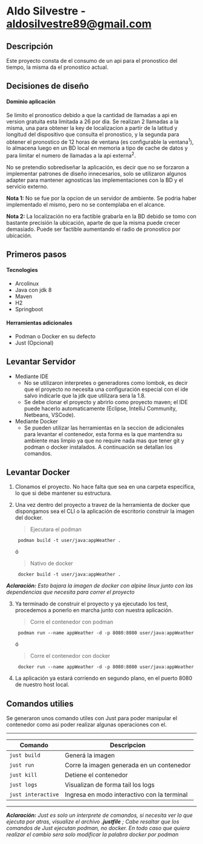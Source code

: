Aldo Silvestre - aldosilvestre89@gmail.com
======

## Descripción

Este proyecto consta de el consumo de un api para el pronostico del tiempo, la misma da el pronostico actual.

## Decisiones de diseño

#### Dominio aplicación
Se limito el pronostico debido a que la cantidad de llamadas a api en version gratuita esta limitada a 26 por dia. Se realizan 2 llamadas a la misma, una para obtener la key de localizacion a partir de la latitud y longitud del dispositivo que consulta el pronostico, y la segunda para obtener el pronostico de 12 horas de ventana (es configurable la ventana<sup>1</sup>), lo almacena luego en un BD local en memoria a tipo de cache de datos y para limitar el numero de llamadas a la api externa<sup>2</sup>.

No se pretendio sobrediseñar la aplicación, es decir que no se forzaron a implementar patrones de diseño innecesarios, solo se utilizaron algunos adapter para mantener agnosticas las implementaciones con la BD y el servicio externo.

**Nota 1:** No se fue por la opcion de un servidor de ambiente. Se podria haber implementado el mismo, pero no se contemplaba en el alcance.

**Nota 2:** La localización no era factible grabarla en la BD debido se tomo con bastante precisión la ubicación, aparte de que la misma puede crecer demasiado. Puede ser factible aumentando el radio de pronostico por ubicación.

## Primeros pasos

#### Tecnologies
- Arcolinux
- Java con jdk 8
- Maven
- H2
- Springboot

#### Herramientas adicionales
- Podman o Docker en su defecto
- Just (Opcional)

## Levantar Servidor
- Mediante IDE
    * No se utilizaron interpretes o generadores como lombok, es decir que el proyecto no necesita una configuración especial con el ide salvo indicarle que la jdk que utilizara sera la 1.8.
    * Se debe clonar el proyecto y abrirlo como proyecto maven; el IDE puede hacerlo automaticamente (Eclipse, IntelliJ Community, Netbeans, VSCode).
- Mediante Docker
    * Se pueden utilizar las herramientas en la seccion de adicionales para levantar el contenedor, esta forma es la que mantendra su ambiente mas limpio ya que no require nada mas que tener git y podman o docker instalados. A continuación se detallan los comandos.

## Levantar Docker

1. Clonamos el proyecto. No hace falta que sea en una carpeta especifica, lo que si debe mantener su estructura.
2. Una vez dentro del proyecto a travez de la herramienta de docker que dispongamos sea el CLI o la aplicación de escritorio construir la imagen del docker.

      > Ejecutara el podman

        podman build -t user/java:appWeather . 

    ó
      > Nativo de docker
      
        docker build -t user/java:appWeather . 

***Aclaración:*** *Esto bajara la imagen de docker con alpine linux junto con las dependencias que necesita para correr el proyecto*

3. Ya terminado de construir el proyecto y ya ejecutado los test, procedemos a ponerlo en marcha junto con nuestra aplicación.

      > Corre el contenedor con podman

        podman run --name appWeather -d -p 8080:8080 user/java:appWeather

    ó
      > Corre el contenedor con docker

        docker run --name appWeather -d -p 8080:8080 user/java:appWeather

4. La aplicación ya estará corriendo en segundo plano, en el puerto 8080 de nuestro host local.

## Comandos utilies

Se generaron unos comando utiles con Just para poder manipular el contenedor como asi poder realizar algunas operaciones con el.

--------------------------------------------------------------------
| Comando            | Descripcion                                  |
|--------------------|----------------------------------------------|
| `just build`       |  Generá la imagen                            |
| `just run`         |  Corre la imagen generada en un contenedor   |
| `just kill`        |  Detiene el contenedor                       |
| `just logs`        |  Visualizan de forma tail los logs           |
| `just interactive` | Ingresa en modo interactivo con la terminal  |
---------------------------------------------------------------------

***Aclaración:*** *Just es solo un interprete de comandos, si necesita ver lo que ejecuta por atras, visualize el archivo **.justfile** ; Cabe resaltar que los comandos de Just ejecutan podman, no docker. En todo caso que quiera realizar el cambio sera solo modificar la palabra docker por podman*
